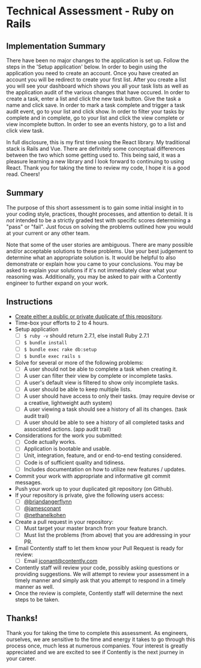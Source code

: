 # Technical Assessment - Ruby on Rails

## Implementation Summary

There have been no major changes to the application is set up. Follow the steps in the 'Setup application' below. In order to begin using the application you need to create an account. Once you have created an account you will be redirect to create your first list. After you create a list you will see your dashboard which shows you all your task lists as well as the application audit of the various changes that have occured. In order to create a task, enter a list and click the new task button. Give the task a name and click save. In order to mark a task complete and trigger a task audit event, go to your list and click show. In order to filter your tasks by complete and in complete, go to your list and click the view complete or view incomplete button. In order to see an events history, go to a list and click view task.

In full disclosure, this is my first time using the React library. My traditional stack is Rails and Vue. There are definitely some conceptual differences between the two which some getting used to. This being said, it was a pleasure learning a new library and I look forward to continuing to using React. Thank you for taking the time to review my code, I hope it is a good read. Cheers!

## Summary

The purpose of this short assessment is to gain some initial insight in to your
coding style, practices, thought processes, and attention to detail. It is
_not_ intended to be a strictly graded test with specific scores determining
a "pass" or "fail". Just focus on solving the problems outlined how you would
at your current or any other team.

Note that some of the user stories are ambiguous. There are many possible and/or
acceptable solutions to these problems. Use your best judgement to determine
what an appropriate solution is. It would be helpful to also demonstrate or 
explain how you came to your conclusions. You may be asked to explain your
solutions if it's not immediately clear what your reasoning was. Additionally,
you may be asked to pair with a Contently engineer to further expand on your
work.

## Instructions

- [Create either a public or private duplicate of this repository](https://help.github.com/en/github/creating-cloning-and-archiving-repositories/duplicating-a-repository).
- Time-box your efforts to 2 to 4 hours.
- Setup application
    - [ ] `$ ruby -v` should return 2.7.1, else install Ruby 2.7.1
    - [ ] `$ bundle install`
    - [ ] `$ bundle exec rake db:setup`
    - [ ] `$ bundle exec rails s`
- Solve for several or more of the following problems:
    - [ ] A user should not be able to complete a task when creating it.
    - [ ] A user can filter their view by complete or incomplete tasks.
    - [ ] A user's default view is filtered to show only incomplete tasks.
    - [ ] A user should be able to keep multiple lists.
    - [ ] A user should have access to only their tasks. (may require devise or 
        a creative, lightweight auth system)
    - [ ] A user viewing a task should see a history of all its changes. 
        (task audit trail)
    - [ ] A user should be able to see a history of all completed tasks and 
        associated actions. (app audit trail)
- Considerations for the work you submitted:
    - [ ] Code actually works.
    - [ ] Application is bootable and usable.
    - [ ] Unit, integration, feature, and or end-to-end testing considered.
    - [ ] Code is of sufficient quality and tidiness.
    - [ ] Includes documentation on how to utilize new features / updates.
- Commit your work with appropriate and informative git commit messages.
- Push your work up to your duplicated git repository (on Github).
- If your repository is private, give the following users access:
    - [ ] [@briandangerflynn](https://github.com/briandangerflynn)
    - [ ] [@jamesconant](https://github.com/jamesconant/)
    - [ ] [@nethanelkohen](https://github.com/nethanelkohen)
- Create a pull request in your repository:
    - [ ] Must target your master branch from your feature branch.
    - [ ] Must list the problems (from above) that you are addressing in your 
        PR. 
- Email Contently staff to let them know your Pull Request is ready for review:
    - [ ] Email [jconant@contently.com](jconant@contently.com)
- Contently staff will review your code, possibly asking questions or providing
    suggestions. We will attempt to review your assessment in a timely manner
    and simply ask that you attempt to respond in a timely manner as well.
- Once the review is complete, Contently staff will determine the next steps to
    be taken.
    
## Thanks!

Thank you for taking the time to complete this assessment. As engineers,
ourselves, we are sensitive to the time and energy it takes to go through this
process once, much less at numerous companies. Your interest is greatly
appreciated and we are excited to see if Contently is the next journey in your
career.